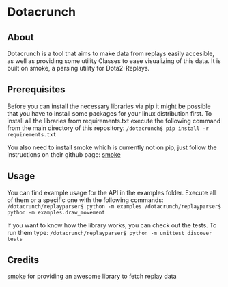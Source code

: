 Dotacrunch
==========

About
-----
Dotacrunch is a tool that aims to make data from replays easily accesible, as well as providing some utility Classes to ease visualizing of this data. It is built on smoke, a parsing utility for Dota2-Replays.

Prerequisites
-------------
Before you can install the necessary libraries via pip it might be possible that you have to install some packages for your linux distribution first. To install all the libraries from requirements.txt execute the following command from the main directory of this repository:
`/dotacrunch$ pip install -r requirements.txt`

You also need to install smoke which is currently not on pip, just follow the instructions on their github page: [smoke](https://github.com/skadistats/smoke)

Usage
-----
You can find example usage for the API in the examples folder. Execute all of them or a specific one with the following commands:
`/dotacrunch/replayparser$ python -m examples
/dotacrunch/replayparser$ python -m examples.draw_movement`

If you want to know how the library works, you can check out the tests. To run them type:
`/dotacrunch/replayparser$ python -m unittest discover tests`

Credits
-------

[smoke](https://github.com/skadistats/smoke) for providing an awesome library to fetch replay data
